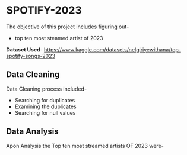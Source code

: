 # SPOTIFY-2023
The objective of this project includes figuring out-
<ul>
  <li> top ten most steamed artist of 2023</li>
</ul>

**Dataset Used**- https://www.kaggle.com/datasets/nelgiriyewithana/top-spotify-songs-2023

## Data Cleaning 

Data Cleaning process included-

<ul>
  <li>Searching for duplicates</li>
  <li>Examining the duplicates</li>
  <li>Searching for null values</li>
</ul>

## Data Analysis

Apon Analysis the Top ten most streamed artists OF 2023 were- 




